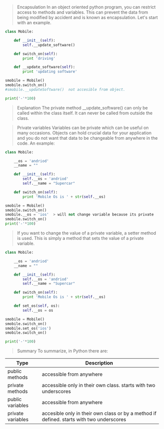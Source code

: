 > Encapsulation
> In an object oriented python program, you can restrict access to methods and
> variables. This can prevent the data from being modified by accident and is
> known as encapsulation.  Let's start with an example.

```python
class Mobile:

    def __init__(self):
        self.__update_software()

    def switch_on(self):
        print 'driving'

    def __update_software(self):
        print 'updating software'

smobile = Mobile()
smobile.switch_on()
#smobile.__updateSoftware()  not accesible from object.

print('-'*100)
```
> Explanation
> The private method  __update_software() can only be called within the class
> itself.  It can never be called from outside the class.


> Private variables
> Variables can be private which can be useful on many occasions.
> Objects can hold crucial data for your application and you do not want that
> data to be changeable from anywhere in the code. An example:

```python
class Mobile:

    __os = 'andriod'
    __name = ""

    def __init__(self):
        self.__os = 'andriod'
        self.__name = "Supercar"

    def switch_on(self):
        print 'Mobile Os is ' + str(self.__os)

smobile = Mobile()
smobile.switch_on()
smobile.__os = 'ios'  > will not change variable because its private
smobile.switch_on()
print('-'*100)
```
> If you want to change the value of a private variable, a setter method is used.
> This is simply a method that sets the value of a private variable.

```python
class Mobile:

    __os = 'andriod'
    __name = ""

    def __init__(self):
        self.__os = 'andriod'
        self.__name = "Supercar"

    def switch_on(self):
        print 'Mobile Os is ' + str(self.__os)

    def set_os(self, os):
        self.__os = os

smobile = Mobile()
smobile.switch_on()
smobile.set_os('ios')
smobile.switch_on()

print('-'*100)
```

> Summary
> To summarize, in Python there are:

Type | Description
--- | ---
public methods      | accessible from anywhere
private methods     | accessible only in their own class. starts with two underscores
public variables    | accessible from anywhere
private variables   | accesible only in their own class or by a method if defined. starts with two underscores
